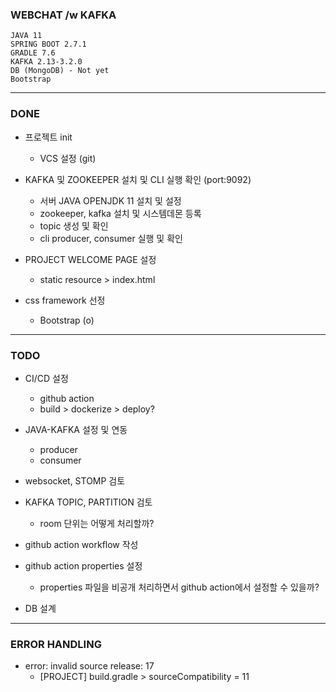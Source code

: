 ### WEBCHAT /w KAFKA 

 
```
JAVA 11
SPRING BOOT 2.7.1
GRADLE 7.6
KAFKA 2.13-3.2.0
DB (MongoDB) - Not yet
Bootstrap
```

---

### DONE

* 프로젝트 init
  - VCS 설정 (git)
  
* KAFKA 및 ZOOKEEPER 설치 및 CLI 실행 확인 (port:9092)
  - 서버 JAVA OPENJDK 11 설치 및 설정
  - zookeeper, kafka 설치 및 시스템데몬 등록
  - topic 생성 및 확인
  - cli producer, consumer 실행 및 확인

* PROJECT WELCOME PAGE 설정
  - static resource > index.html
  
* css framework 선정
  - Bootstrap (o)
  
---

### TODO


* CI/CD 설정
  - github action
  - build > dockerize > deploy?

* JAVA-KAFKA 설정 및 연동
  - producer
  - consumer
  
  
* websocket, STOMP 검토
* KAFKA TOPIC, PARTITION 검토 
  - room 단위는 어떻게 처리할까?
* github action workflow 작성
* github action properties 설정
  - properties 파일을 비공개 처리하면서 github action에서 설정할 수 있을까?
* DB 설계


---

### ERROR HANDLING


* error: invalid source release: 17
  - [PROJECT] build.gradle > sourceCompatibility = 11
  





